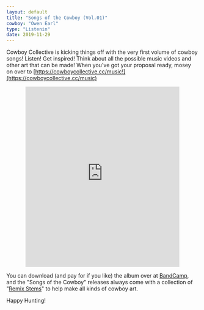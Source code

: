 ```yaml
---
layout: default
title: "Songs of the Cowboy (Vol.01)"
cowboy: "Owen Earl"
type: "Listenin"
date: 2019-11-29
---
```

Cowboy Collective is kicking things off with the very first volume of cowboy songs! Listen! Get inspired! Think about all the possible music videos and other art that can be made! When you've got your proposal ready, mosey on over to [https://cowboycollective.cc/music!](https://cowboycollective.cc/music)

<iframe style="border: 0; width: 80%; height: 472px; margin-left: 10%;" src="https://bandcamp.com/EmbeddedPlayer/album=2649216150/size=large/bgcol=ffffff/linkcol=502D16/artwork=small/transparent=true/" seamless><a href="http://cowboycollective.bandcamp.com/album/songs-of-the-cowboy-vol-01">Songs of the Cowboy (Vol. 01) by Cowboy Collective</a></iframe>

You can download (and pay for if you like) the album over at [BandCamp](http://cowboycollective.bandcamp.com/album/songs-of-the-cowboy-vol-01), and the "Songs of the Cowboy" releases always come with a collection of "[Remix Stems](https://cowboycollective.bandcamp.com/album/songs-of-the-cowboy-vol-01-remix-stems)" to help make all kinds of cowboy art.

Happy Hunting!
